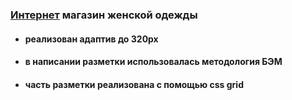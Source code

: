 ### [Интернет](https://onlydropped.github.io/loylen/) магазин женской одежды
  - #### реализован адаптив до 320px
  - #### в написании разметки использовалась методология БЭМ
  - #### часть разметки реализована с помощью css grid



